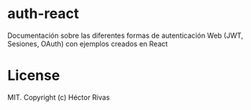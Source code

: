 # auth-react  

Documentación sobre las diferentes formas de autenticación Web (JWT, Sesiones, OAuth) con ejemplos creados en React

# License

MIT. Copyright (c) Héctor Rivas

